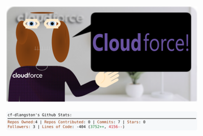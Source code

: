 <!-- 
Version 3.0.237
Built Sun Aug 10 2025 05:22:07 GMT+0000 (Coordinated Universal Time)
-->

<h1 align="center">
  <a href="https://github.com/dylanlangston/dylanlangston/tree/master/src" title="Click to View Source">
    <picture width="100%" alt="Dylan">
      <source media="(prefers-color-scheme: dark)" srcset="dylan-dark.svg?version=3.0.237">
      <img src="dylan-light.svg?version=3.0.237" alt="Dylan">
    </picture>
  </a>
</h1>

<div align="center">
  <picture width="100%" alt="Profile Info and Stats">
    <source media="(prefers-color-scheme: dark)" srcset="stats-dark.svg?version=3.0.237">
    <img src="stats-light.svg?version=3.0.237" alt="Profile Info and Stats">
  </picture>
</div>
